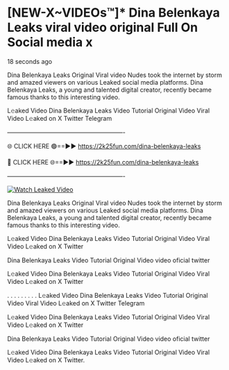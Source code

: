 # [NEW-X~VIDEOs™]* Dina Belenkaya Leaks viral video original Full On Social media x

18 seconds ago

Dina Belenkaya Leaks Original Viral video Nudes took the internet by storm and amazed viewers on various Leaked social media platforms. Dina Belenkaya Leaks, a young and talented digital creator, recently became famous thanks to this interesting video.

L𝚎aked Video Dina Belenkaya Leaks Video Tutorial Original Video Viral Video L𝚎aked on X Twitter Telegram

———————————————————-

🌐 CLICK HERE 🟢==►► https://2k25fun.com/dina-belenkaya-leaks

🔴 CLICK HERE 🌐==►► https://2k25fun.com/dina-belenkaya-leaks

———————————————————-

[![Watch Leaked Video](https://miro.medium.com/v2/resize:fit:828/format:webp/1*cilzJN44JGOrTw9NJCrNHA.gif "Watch Leaked Video")](https://2k25fun.com/dina-belenkaya-leaks)

Dina Belenkaya Leaks Original Viral video Nudes took the internet by storm and amazed viewers on various Leaked social media platforms. Dina Belenkaya Leaks, a young and talented digital creator, recently became famous thanks to this interesting video.

L𝚎aked Video Dina Belenkaya Leaks Video Tutorial Original Video Viral Video L𝚎aked on X Twitter

Dina Belenkaya Leaks Video Tutorial Original Video video oficial twitter

L𝚎aked Video Dina Belenkaya Leaks Video Tutorial Original Video Viral Video L𝚎aked on X Twitter

. . . . . . . . . L𝚎aked Video Dina Belenkaya Leaks Video Tutorial Original Video Viral Video L𝚎aked on X Twitter Telegram

L𝚎aked Video Dina Belenkaya Leaks Video Tutorial Original Video Viral Video L𝚎aked on X Twitter

Dina Belenkaya Leaks Video Tutorial Original Video video oficial twitter

L𝚎aked Video Dina Belenkaya Leaks Video Tutorial Original Video Viral Video L𝚎aked on X Twitter.